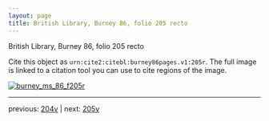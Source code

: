 ```yaml
---
layout: page
title: British Library, Burney 86, folio 205 recto
---
```


British Library, Burney 86, folio 205 recto

Cite this object as `urn:cite2:citebl:burney86pages.v1:205r`.  The full image is linked to a citation tool you can use to cite regions of the image.

[![burney_ms_86_f205r](http://www.homermultitext.org/iipsrv?IIIF=/project/homer/pyramidal/deepzoom/citebl/burney86imgs/v1/burney_ms_86_f205r.tif/full/800,/0/default.jpg)](http://www.homermultitext.org/ict2/?urn=urn:cite2:citebl:burney86imgs.v1:burney_ms_86_f205r) 

---

previous:  [204v](../204v/) | next: [205v](../205v/)